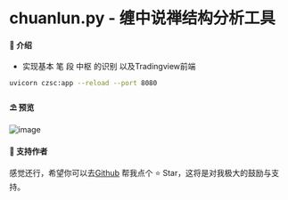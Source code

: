 # chuanlun.py - 缠中说禅结构分析工具

#### 🌈 介绍

* 实现基本 笔 段 中枢 的识别 以及Tradingview前端
```bash
uvicorn czsc:app --reload --port 8080
```

#### ⛱️ 预览

![image](output.gif)

#### 💌 支持作者

感觉还行，希望你可以去<a target="_blank" href="https://github.com/YuYuKunKun/chanlun.py">Github</a>
帮我点个 ⭐
Star，这将是对我极大的鼓励与支持。

